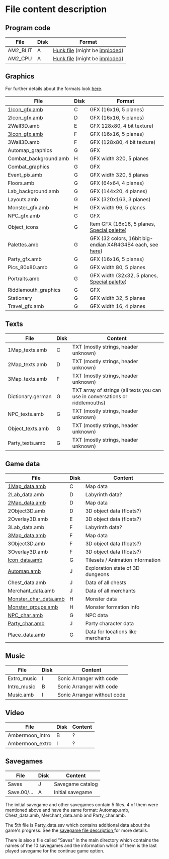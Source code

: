 # File content description

## Program code

File | Disk | Format
---- | ---- | ----
AM2_BLIT | A | [Hunk file](Hunks.md) (might be [imploded](Imploding.md))
AM2_CPU | A | [Hunk file](Hunks.md) (might be [imploded](Imploding.md))

## Graphics

For further details about the formats look [here](../FileSpecs/Graphics.md).

File | Disk | Format
---- | ---- | ----
[1Icon_gfx.amb](../FileSpecs/Maps2D.md) | C | GFX (16x16, 5 planes)
[2Icon_gfx.amb](../FileSpecs/Maps2D.md) | D | GFX (16x16, 5 planes)
2Wall3D.amb | E | GFX 128x80, 4 bit texture)
[3Icon_gfx.amb](../FileSpecs/Maps2D.md) | F | GFX (16x16, 5 planes)
3Wall3D.amb | F | GFX (128x80, 4 bit texture)
Automap_graphics | G | GFX
Combat_background.amb | H | GFX width 320, 5 planes
Combat_graphics | G | GFX
Event_pix.amb | G | GFX width 320, 5 planes
Floors.amb | G | GFX (64x64, 4 planes)
Lab_background.amb | G | GFX (144x20, 4 planes)
Layouts.amb | G | GFX (320x163, 3 planes)
Monster_gfx.amb | H | GFX width 96, 5 planes
NPC_gfx.amb | G | GFX
Object_icons | G | Item GFX (16x16, 5 planes, [Special palette](../FileSpecs/Graphics.md))
Palettes.amb | G | GFX (32 colors, 16bit big-endian X4R4G4B4 each, see [here](../FileSpecs/Graphics.md))
Party_gfx.amb | G | GFX (16x16, 5 planes)
Pics_80x80.amb | G | GFX width 80, 5 planes
Portraits.amb | G | GFX width (32x32, 5 planes, [Special palette](../FileSpecs/Graphics.md))
Riddlemouth_graphics | G | GFX
Stationary | G | GFX width 32, 5 planes
Travel_gfx.amb | G | GFX width 16, 4 planes

## Texts

File | Disk | Content
---- | ---- | ----
1Map_texts.amb | C | TXT (mostly strings, header unknown)
2Map_texts.amb | D | TXT (mostly strings, header unknown)
3Map_texts.amb | F | TXT (mostly strings, header unknown)
Dictionary.german | G | TXT array of strings (all texts you can use in conversations or riddlemouths)
NPC_texts.amb | G | TXT (mostly strings, header unknown)
Object_texts.amb | G | TXT (mostly strings, header unknown)
Party_texts.amb | G | TXT (mostly strings, header unknown)

## Game data

File | Disk | Content
---- | ---- | ----
[1Map_data.amb](../FileSpecs/Maps.md) | C | Map data
2Lab_data.amb | D | Labyrinth data?
[2Map_data.amb](../FileSpecs/Maps.md) | D | Map data
2Object3D.amb | D | 3D object data (floats?)
2Overlay3D.amb | E | 3D object data (floats?)
3Lab_data.amb | F | Labyrinth data?
[3Map_data.amb](../FileSpecs/Maps.md) | F | Map data
3Object3D.amb | F | 3D object data (floats?)
3Overlay3D.amb | F | 3D object data (floats?)
[Icon_data.amb](../FileSpecs/Maps.md) | G | Tilesets / Animation information
[Automap.amb](../FileSpecs/Maps.md) | J | Exploration state of 3D dungeons
Chest_data.amb | J | Data of all chests
Merchant_data.amb | J | Data of all merchants
[Monster_char_data.amb](../FileSpecs/Characters.md) | H | Monster data
[Monster_groups.amb](../FileSpecs/Characters.md) | H | Monster formation info
[NPC_char.amb](../FileSpecs/Characters.md) | G | NPC data
[Party_char.amb](../FileSpecs/Characters.md) | J | Party character data
Place_data.amb | G | Data for locations like merchants

## Music

File | Disk | Content
---- | ---- | ----
Extro_music | I | Sonic Arranger with code
Intro_music | B | Sonic Arranger with code
Music.amb | I | Sonic Arranger without code

## Video

File | Disk | Content
---- | ---- | ----
Ambermoon_intro | B | ?
Ambermoon_extro | I | ?

## Savegames

File | Disk | Content
---- | ---- | ----
Saves | J | Savegame catalog
Save.00/... | A | Initial savegame

The initial savegame and other savegames contain 5 files. 4 of them were mentioned above and have the same format: Automap.amb, Chest_data.amb, Merchant_data.amb and Party_char.amb.

The 5th file is Party_data.sav which contains additional data
about the game's progress. See the [savegame file description ](../FileSpecs/Savegame.md) for more details.

There is also a file called "Saves" in the main directory
which contains the names of the 10 savegames and the information
which of them is the last played savegame for the continue
game option.
